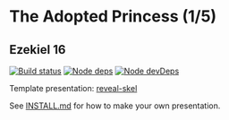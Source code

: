 # The Adopted Princess (1/5)
## Ezekiel 16

[![Build status](https://travis-ci.org/sermons/princess.svg)](https://travis-ci.org/sermons/princess)
[![Node deps](https://david-dm.org/sermons/princess.svg)](https://david-dm.org/sermons/princess)
[![Node devDeps](https://david-dm.org/sermons/princess/dev-status.svg)](https://david-dm.org/sermons/princess?type=dev)

Template presentation: [reveal-skel](https://github.com/sermons/reveal-skel)

See [INSTALL.md](INSTALL.md)
for how to make your own presentation.
